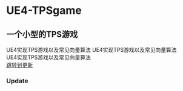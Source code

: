 # UE4-TPSgame
## 一个小型的TPS游戏
UE4实现TPS游戏以及常见向量算法
UE4实现TPS游戏以及常见向量算法  
UE4实现TPS游戏以及常见向量算法  
[跳转到更新](#Update)


### Update
